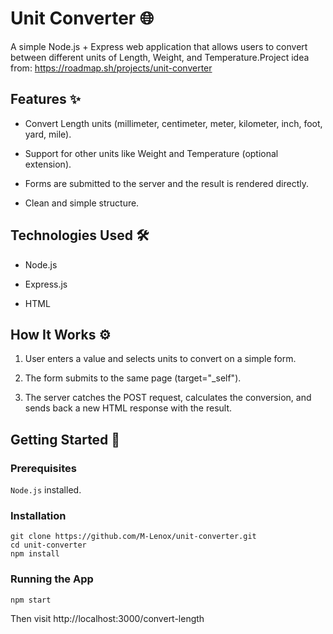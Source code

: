 # Unit Converter 🌐

A simple Node.js + Express web application that allows users to convert between different units of Length, Weight, and Temperature.Project idea from: https://roadmap.sh/projects/unit-converter

## Features ✨

- Convert Length units (millimeter, centimeter, meter, kilometer, inch, foot, yard, mile).

- Support for other units like Weight and Temperature (optional extension).

- Forms are submitted to the server and the result is rendered directly.

- Clean and simple structure.

## Technologies Used 🛠

- Node.js

- Express.js

- HTML

## How It Works ⚙️

1. User enters a value and selects units to convert on a simple form.

2. The form submits to the same page (target="\_self").

3. The server catches the POST request, calculates the conversion, and sends back a new HTML response with the result.

## Getting Started 🚀

### Prerequisites

`Node.js` installed.

### Installation

```
git clone https://github.com/M-Lenox/unit-converter.git
cd unit-converter
npm install
```

### Running the App

```
npm start
```

Then visit http://localhost:3000/convert-length
